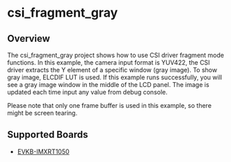 # csi_fragment_gray

## Overview
The csi_fragment_gray project shows how to use CSI driver fragment mode functions.
In this example, the camera input format is YUV422, the CSI driver extracts the
Y element of a specific window (gray image). To show gray image, ELCDIF LUT is used.
If this example runs successfully, you will see a gray image window in the middle
of the LCD panel. The image is updated each time input any value from debug console.

Please note that only one frame buffer is used in this example, so there might be
screen tearing.

## Supported Boards
- [EVKB-IMXRT1050](../../../_boards/evkbimxrt1050/driver_examples/csi/fragment_gray/example_board_readme.md)
